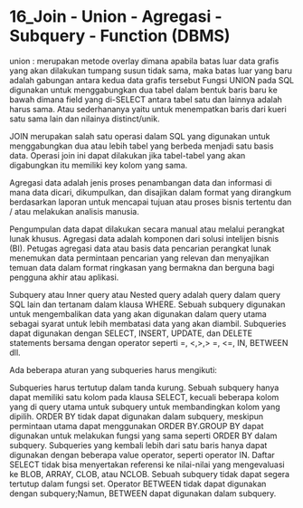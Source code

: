 # 16_Join - Union - Agregasi - Subquery - Function (DBMS)
union : merupakan metode overlay dimana apabila batas luar data grafis yang akan dilakukan tumpang susun tidak sama, maka batas luar yang baru adalah gabungan antara kedua data grafis tersebut
Fungsi UNION pada SQL digunakan untuk menggabungkan dua tabel dalam bentuk baris baru ke bawah dimana field yang di-SELECT antara tabel satu dan lainnya adalah harus sama. Atau sederhananya yaitu untuk menempatkan baris dari kueri satu sama lain dan nilainya distinct/unik.

JOIN merupakan salah satu operasi dalam SQL yang digunakan untuk menggabungkan dua atau lebih tabel yang berbeda menjadi satu basis data. Operasi join ini dapat dilakukan jika tabel-tabel yang akan digabungkan itu memiliki key kolom yang sama.

Agregasi data adalah jenis proses penambangan data dan informasi di mana data dicari, dikumpulkan, dan disajikan dalam format yang dirangkum berdasarkan laporan untuk mencapai tujuan atau proses bisnis tertentu dan / atau melakukan analisis manusia.

Pengumpulan data dapat dilakukan secara manual atau melalui perangkat lunak khusus.
Agregasi data adalah komponen dari solusi intelijen bisnis (BI). Petugas agregasi data atau basis data pencarian perangkat lunak menemukan data permintaan pencarian yang relevan dan menyajikan temuan data dalam format ringkasan yang bermakna dan berguna bagi pengguna akhir atau aplikasi.

Subquery atau Inner query atau Nested query adalah query dalam query SQL lain dan tertanam dalam klausa WHERE. Sebuah subquery digunakan untuk mengembalikan data yang akan digunakan dalam query utama sebagai syarat untuk lebih membatasi data yang akan diambil. Subqueries dapat digunakan dengan SELECT, INSERT, UPDATE, dan DELETE statements bersama dengan operator seperti =, <,>,> =, <=, IN, BETWEEN dll.

Ada beberapa aturan yang subqueries harus mengikuti:

Subqueries harus tertutup dalam tanda kurung.
Sebuah subquery hanya dapat memiliki satu kolom pada klausa SELECT, kecuali beberapa kolom yang di query utama untuk subquery untuk membandingkan kolom yang dipilih.
ORDER BY tidak dapat digunakan dalam subquery, meskipun permintaan utama dapat menggunakan ORDER BY.GROUP BY dapat digunakan untuk melakukan fungsi yang sama seperti ORDER BY dalam subquery.
Subqueries yang kembali lebih dari satu baris hanya dapat digunakan dengan beberapa value operator, seperti operator IN.
Daftar SELECT tidak bisa menyertakan referensi ke nilai-nilai yang mengevaluasi ke BLOB, ARRAY, CLOB, atau NCLOB.
Sebuah subquery tidak dapat segera tertutup dalam fungsi set.
Operator BETWEEN tidak dapat digunakan dengan subquery;Namun, BETWEEN dapat digunakan dalam subquery.